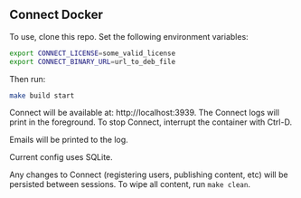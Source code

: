## Connect Docker

To use, clone this repo. Set the following environment variables:

```bash
export CONNECT_LICENSE=some_valid_license
export CONNECT_BINARY_URL=url_to_deb_file
```

Then run:

```bash
make build start
```

Connect will be available at: http://localhost:3939. The Connect logs will print in the foreground. To stop Connect, interrupt the container with Ctrl-D.

Emails will be printed to the log. 

Current config uses SQLite.

Any changes to Connect (registering users, publishing content, etc) will be persisted between sessions. To wipe all content, run `make clean`.


